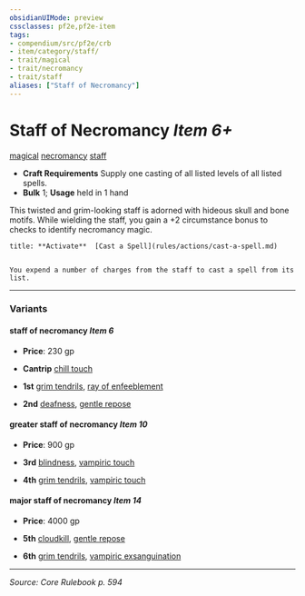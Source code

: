 ```yaml
---
obsidianUIMode: preview
cssclasses: pf2e,pf2e-item
tags:
- compendium/src/pf2e/crb
- item/category/staff/
- trait/magical
- trait/necromancy
- trait/staff
aliases: ["Staff of Necromancy"]
---
```

# Staff of Necromancy *Item 6+*  
[magical](rules/traits/magical.md "Magical Item Trait")  [necromancy](rules/traits/necromancy.md "Necromancy School Trait")  [staff](rules/traits/staff.md "Staff Item Trait")  

- **Craft Requirements** Supply one casting of all listed levels of all listed spells.
- **Bulk** 1; **Usage** held in 1 hand

This twisted and grim-looking staff is adorned with hideous skull and bone motifs. While wielding the staff, you gain a +2 circumstance bonus to checks to identify necromancy magic.

```ad-embed-ability
title: **Activate**  [Cast a Spell](rules/actions/cast-a-spell.md)


You expend a number of charges from the staff to cast a spell from its list.
```

---

### Variants

#### staff of necromancy *Item 6*

- **Price**: 230 gp

- **Cantrip** [chill touch](compendium/spells/chill-touch.md)
- **1st** [grim tendrils](compendium/spells/grim-tendrils.md), [ray of enfeeblement](compendium/spells/ray-of-enfeeblement.md)
- **2nd** [deafness](compendium/spells/deafness.md), [gentle repose](compendium/spells/gentle-repose.md)

#### greater staff of necromancy *Item 10*

- **Price**: 900 gp

- **3rd** [blindness](compendium/spells/blindness.md), [vampiric touch](compendium/spells/vampiric-touch.md)
- **4th** [grim tendrils](compendium/spells/grim-tendrils.md), [vampiric touch](compendium/spells/vampiric-touch.md)

#### major staff of necromancy *Item 14*

- **Price**: 4000 gp

- **5th** [cloudkill](compendium/spells/cloudkill.md), [gentle repose](compendium/spells/gentle-repose.md)
- **6th** [grim tendrils](compendium/spells/grim-tendrils.md), [vampiric exsanguination](compendium/spells/vampiric-exsanguination.md)

---
*Source: Core Rulebook p. 594*